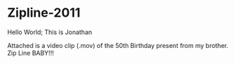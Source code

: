 # Zipline-2011

Hello World; This is Jonathan

Attached is a video clip (.mov) of the 50th Birthday present from my brother.
Zip Line BABY!!!
